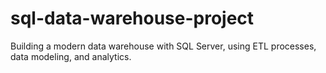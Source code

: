 # sql-data-warehouse-project
Building a modern data warehouse with SQL Server, using ETL processes, data modeling, and analytics.

